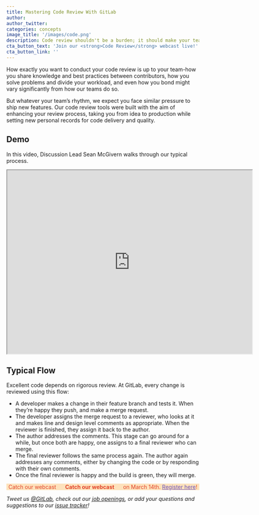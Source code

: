 ```yaml
---
title: Mastering Code Review With GitLab
author:
author_twitter:
categories: concepts
image_title: '/images/code.png'
description: Code review shouldn't be a burden; it should make your team better and faster so you can keep delivering new features on time.  
cta_button_text: 'Join our <strong>Code Review</strong> webcast live!'
cta_button_link: ''
---
```


How exactly you want to conduct your code review is up to your team-how you share knowledge and best practices between contributors, how you solve problems and divide your workload, and even how you bond might vary significantly from how our teams do so. 

But whatever your team’s rhythm, we expect you face similar pressure to ship new features. Our code review tools were built with the aim of enhancing your review process, taking you from idea to production while setting new personal records for code delivery and quality.  

<!-- more -->

## Demo

In this video, Discussion Lead Sean McGivern walks through our typical process. 

<iframe src="https://drive.google.com/file/d/0BwXthOgZCRQQWXVIM3dwZThXd2M/preview" width="640" height="480"></iframe>

## Typical Flow

Excellent code depends on rigorous review. At GitLab, every change is reviewed using this flow:

* A developer makes a change in their feature branch and tests it. When they’re happy they push, and make a merge request.
* The developer assigns the merge request to a reviewer, who looks at it and makes line and design level comments as appropriate. When the reviewer is finished, they assign it back to the author. 
* The author addresses the comments. This stage can go around for a while, but once both are happy, one assigns to a final reviewer who can merge.
* The final reviewer follows the same process again. The author again addresses any comments, either by changing the code or by responding with their own comments.
* Once the final reviewer is happy and the build is green, they will merge.


<p class="alert alert-orange" style="background-color: rgba(252,163,38,.3); border-color: rgba(252,163,38,.3); color: rgb(226,67,41) !important; text-align: center;">Catch our webcast &nbsp;&nbsp;<i class="fa fa-gitlab" style="color:rgb(107,79,187); font-size:.85em" aria-hidden="true"></i> &nbsp;&nbsp;<strong>Catch our webcast </strong> &nbsp;&nbsp;<i class="fa fa-gitlab" style="color:rgb(107,79,187); font-size:.85em" aria-hidden="true"></i> &nbsp;&nbsp;on March 14th. <a style="color: rgb(107,79,187);" href="https://page.gitlab.com/20170301_continuouseverything.html">Register here</a>!</p>

_Tweet us [@GitLab](https://twitter.com/gitlab), check out our [job openings](https://about.gitlab.com/jobs/), or add your questions and suggestions to our [issue tracker](https://gitlab.com/gitlab-org/gitlab-ce/issues)!_
